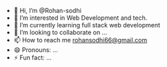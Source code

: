 - 👋 Hi, I’m @Rohan-sodhi
- 👀 I’m interested in Web Development and tech.
- 🌱 I’m currently learning full stack web development 
- 💞️ I’m looking to collaborate on ...
- 📫 How to reach me rohansodhi66@gmail.com
- 😄 Pronouns: ...
- ⚡ Fun fact: ...

<!---
Rohan-sodhi/Rohan-sodhi is a ✨ special ✨ repository because its `README.md` (this file) appears on your GitHub profile.
You can click the Preview link to take a look at your changes.
--->
